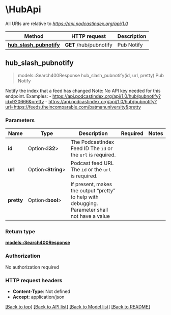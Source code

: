 # \HubApi

All URIs are relative to *https://api.podcastindex.org/api/1.0*

Method | HTTP request | Description
------------- | ------------- | -------------
[**hub_slash_pubnotify**](HubApi.md#hub_slash_pubnotify) | **GET** /hub/pubnotify | Pub Notify



## hub_slash_pubnotify

> models::Search400Response hub_slash_pubnotify(id, url, pretty)
Pub Notify

Notify the index that a feed has changed   Note: No API key needed for this endpoint.   Examples:    - https://api.podcastindex.org/api/1.0/hub/pubnotify?id=920666&pretty   - https://api.podcastindex.org/api/1.0/hub/pubnotify?url=https://feeds.theincomparable.com/batmanuniversity&pretty 

### Parameters


Name | Type | Description  | Required | Notes
------------- | ------------- | ------------- | ------------- | -------------
**id** | Option<**i32**> | The PodcastIndex Feed ID   The `id` or the `url` is required.  |  |
**url** | Option<**String**> | Podcast feed URL   The `id` or the `url` is required.  |  |
**pretty** | Option<**bool**> | If present, makes the output “pretty” to help with debugging.   Parameter shall not have a value  |  |

### Return type

[**models::Search400Response**](search_400_response.md)

### Authorization

No authorization required

### HTTP request headers

- **Content-Type**: Not defined
- **Accept**: application/json

[[Back to top]](#) [[Back to API list]](../README.md#documentation-for-api-endpoints) [[Back to Model list]](../README.md#documentation-for-models) [[Back to README]](../README.md)

